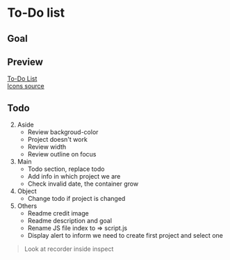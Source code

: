 # To-Do list

## Goal


## Preview

[To-Do List](http://127.0.0.1:3000/dist/index.html)  
[Icons source]()

## Todo
2. Aside      
    * Review backgroud-color  
    * Project doesn't work  
    * Review width  
    * Review outline on focus  
3. Main  
    * Todo section, replace todo  
    * Add info in which project we are  
    * Check invalid date, the container grow  
4. Object  
    * Change todo if project is changed
5. Others
    * Readme credit image  
    * Readme description and goal  
    * Rename JS file index to => script.js  
    * Display alert to inform we need to create first project and select one
> Look at recorder inside inspect  